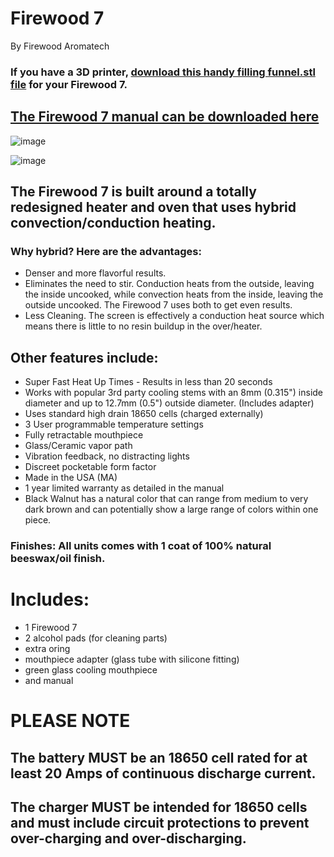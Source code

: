 # Firewood 7
By Firewood Aromatech

### If you have a 3D printer, [download this handy filling funnel.stl file](https://github.com/Vaporents/The-Consensus/blob/main/Firewood%20Aromatech/Firewood%207/fw7funnel.stl) for your Firewood 7.

## [The Firewood 7 manual can be downloaded here](https://github.com/Vaporents/The-Consensus/blob/main/Firewood%20Aromatech/man7.pdf)

![image](https://user-images.githubusercontent.com/104687767/166160443-98d56c27-d98f-47c7-93e2-eb590434c234.png)

![image](https://user-images.githubusercontent.com/104687767/166160406-88e9c611-ee83-413b-acb3-594f24cf65b0.png)

## The Firewood 7 is built around a totally redesigned heater and oven that uses hybrid convection/conduction heating.  
### Why hybrid?  Here are the advantages:
- Denser and more flavorful results.
- Eliminates the need to stir.  Conduction heats from the outside, leaving the inside uncooked, while convection heats from the inside, leaving the outside uncooked.  The Firewood 7 uses both to get even results.
- Less Cleaning.  The screen is effectively a conduction heat source which means there is little to no resin buildup in the over/heater.

## Other features include:
- Super Fast Heat Up Times - Results in less than 20 seconds
- Works with popular 3rd party cooling stems with an 8mm (0.315") inside diameter and up to 12.7mm (0.5") outside diameter. (Includes adapter)
- Uses standard high drain 18650 cells (charged externally)
- 3 User programmable temperature settings
- Fully retractable mouthpiece
- Glass/Ceramic vapor path
- Vibration feedback, no distracting lights
- Discreet pocketable form factor
- Made in the USA (MA)
- 1 year limited warranty as detailed in the manual
- Black Walnut has a natural color that can range from medium to very dark brown and can potentially show a large range of colors within one piece.

### Finishes:  All units comes with 1 coat of 100% natural beeswax/oil finish.

# Includes: 
- 1 Firewood 7
- 2 alcohol pads (for cleaning parts)
- extra oring
- mouthpiece adapter (glass tube with silicone fitting)
- green glass cooling mouthpiece
- and manual

# PLEASE NOTE 
## The battery MUST be an 18650 cell rated for at least 20 Amps of continuous discharge current.  
## The charger MUST be intended for 18650 cells and must include circuit protections to prevent over-charging and over-discharging.
